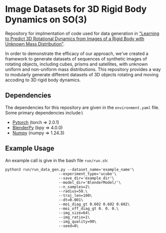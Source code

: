 # Image Datasets for 3D Rigid Body Dynamics on **SO(**3**)**
Repository for implmentation of code used for data generation in ["Learning to Predict 3D Rotational Dynamics from Images of a Rigid Body with Unknown Mass Distribution"](https://www.mdpi.com/2226-4310/10/11/921). 

 In order to demonstrate the efficacy of our approach, we've created a framework to generate datasets of sequences of synthetic images of rotating objects, including cubes, prisms and satellites, with unknown uniform and non-uniform mass distributions. This repository provides a way to modularly generate different datasets of 3D objects rotating and moving accoding to 3D rigid body dynamics.

## Dependencies
The dependencies for this repository are given in the ```environment.yaml``` file. Some primary dependencies include:\

- [Pytorch](https://pytorch.org/) (torch => 2.0.1)
- [BlenderPy](https://pypi.org/project/bpy/) (bpy => 4.0.0)
- [Numpy](https://numpy.org/install/) (numpy => 1.24.3)

## Example Usage 
An example call is give in the bash file ```run/run.sh```:
```
python3 run/run_data_gen.py --dataset_name='example_name'\
                        --experiment_type='ucube'\
                        --save_dir='example_dir'\
                        --model_dir='BlenderModel/'\
                        --n_samples=2\
                        --radius=50.\
                        --traj_len=100\
                        --dt=0.001\
                        --moi_diag_gt 0.602 0.602 0.602\
                        --moi_off_diag_gt 0. 0. 0.\
                        --img_size=64\
                        --img_ratio=1\
                        --img_quality=90\
                        --seed=0\
```
